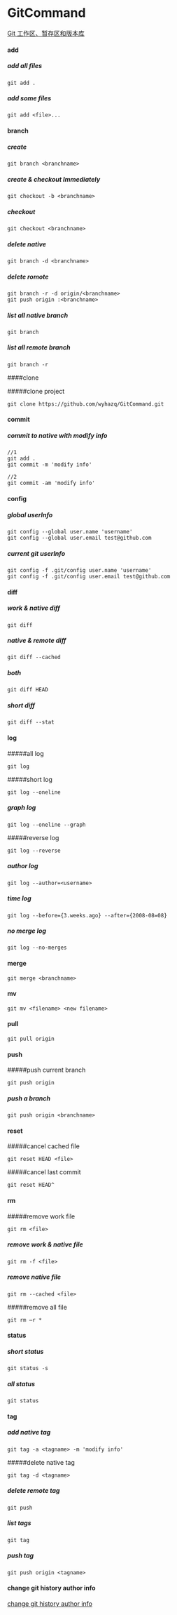 # GitCommand

[Git 工作区、暂存区和版本库](http://www.runoob.com/git/git-workspace-index-repo.html)

#### add

##### add all files

```shell
git add .
```

##### add some files

```shell
git add <file>...
```



#### branch

##### create

```shell
git branch <branchname>
```

##### create & checkout Immediately

```shell
git checkout -b <branchname>
```

##### checkout

```shell
git checkout <branchname>
```

##### delete native

```shell
git branch -d <branchname>
```

##### delete romote

```shell
git branch -r -d origin/<branchname>
git push origin :<branchname>
```

##### list all native branch

```shell
git branch
```

##### list all remote branch

```shell
git branch -r
```



####clone

#####clone project

```shell
git clone https://github.com/wyhazq/GitCommand.git
```



#### commit

##### commit to native with modify info

```shell
//1
git add .
git commit -m 'modify info'

//2
git commit -am 'modify info'
```



#### config

##### global userInfo

```shell
git config --global user.name 'username'
git config --global user.email test@github.com
```

##### current git userInfo

```shell
git config -f .git/config user.name 'username'
git config -f .git/config user.email test@github.com
```



#### diff

##### work & native diff

```shell
git diff
```

##### native & remote diff

```shell
git diff --cached
```

##### both

```shell
git diff HEAD
```

##### short diff

```shell
git diff --stat
```



#### log

#####all log

```
git log
```

#####short log

```
git log --oneline
```

##### graph log 

```shell
git log --oneline --graph
```

#####reverse log

```shell
git log --reverse
```

##### author log

```
git log --author=<username>
```

##### time log

```
git log --before={3.weeks.ago} --after={2008-08=08}
```

##### no merge log

```
git log --no-merges
```





#### merge

```shell
git merge <branchname>
```



#### mv

```shell
git mv <filename> <new filename>
```



#### pull

```shell
git pull origin
```



#### push

#####push current branch

```shell
git push origin
```

##### push a branch

```shell
git push origin <branchname>
```



#### reset

#####cancel cached file

```shell
git reset HEAD <file>
```

#####cancel last commit

```shell
git reset HEAD^
```



#### rm

#####remove work file

```shell
git rm <file>
```

##### remove work & native file

```shell
git rm -f <file>
```

##### remove native file

```shell
git rm --cached <file>
```

#####remove all file

```shell
git rm –r * 
```



#### status

##### short status

```shell
git status -s
```

##### all status

```shell
git status
```



#### tag

##### add native tag

```shell
git tag -a <tagname> -m 'modify info'
```

#####delete native tag

```shell
git tag -d <tagname>
```

##### delete remote tag

```
git push
```



##### list tags

```shell
git tag
```

##### push tag

```
git push origin <tagname>
```





#### change git history author info

[change git history author info](https://help.github.com/articles/changing-author-info/)



















